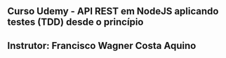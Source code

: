 ## Curso Udemy - API REST em NodeJS aplicando testes (TDD) desde o princípio

## Instrutor: Francisco Wagner Costa Aquino

